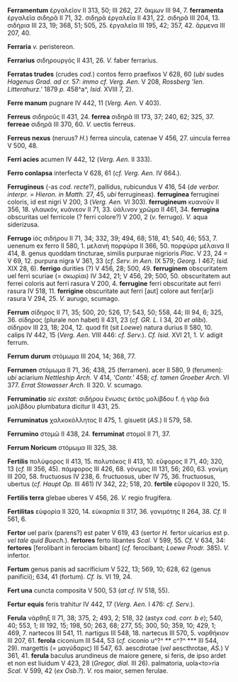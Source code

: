 **Ferramentum** ἐργαλεῖον II 313, 50; III 262, 27. ἄκμων III 94, 7.
**ferramenta** ἐργαλεῖα σιδηρᾶ II 71, 32. σιδηρᾶ ἐργαλεῖα II 431, 22.
σιδηρᾶ III 204, 13. σιδήρια III 23, 19; 368, 51; 505, 25. ἐργαλεῖα III
195, 42; 357, 42. ἄρμενα III 207, 40.

**Ferraria** *v.* peristereon.

**Ferrarius** σιδηρουργός II 431, 26. *V.* faber ferrarius.

**Ferratas trudes** (crudes *cod.*) contos ferro praefixos V 628, 60
(*ubi* sudes *Hagenus Grad. ad cr.* 57: *immo cf. Verg. Aen.* V 208,
*Rossberg 'Ien. Litterahurz.'* 1879 *p.* 458^a^, *Isid.* XVIII 7, 2).

**Ferre manum** pugnare IV 442, 11 (*Verg. Aen.* V 403).

**Ferreus** σιδηροῦς II 431, 24. **ferrea** σιδηρᾶ III 173, 37; 240, 62;
325, 37. **ferreae** σιδηρᾶ III 370, 60. *V.* uectis ferreus.

**Ferreus nexus** (neruus? *H.*) ferrea uincula, catenae V 456, 27.
uincula ferrea V 500, 48.

**Ferri acies** acumen IV 442, 12 (*Verg. Aen.* II 333).

**Ferro conlapsa** interfecta V 628, 61 (*cf. Verg. Aen.* IV 664.).

**Ferrugineus** (-as *cod. recte*?), pallidus, rubicundus V 416, 54 (*de
verbor. interpr. = Hieron. in Matth.* 27, 45, *ubi* ferrugineas).
**ferruginea** ferruginei coloris, id est nigri V 200, 3 (*Verg. Aen.*
VI 303). **ferrugineum** κυανοῦν II 356, 18. γλαυκόν, κυάνεον II 71, 33.
ὑάλινον χρῶμα II 461, 34. **ferrugina** obscuritas uel ferricole (?
ferri colore?) V 200, 2 (*v.* ferrugo). *V.* aqua siderizusa.

**Ferrugo** ἰὸς σιδήρου II 71, 34; 332, 39; 494, 68; 518, 41; 540, 46;
553, 7. uenenum ex ferro II 580, 1. μελανὴ πορφύρα II 366, 50. πορφύρα
μέλαινα II 414, 8. genus quoddam tincturae, similis purpurae nigrioris
*Plac.* V 23, 24 = V 69, 12. purpura nigra V 361, 33 (*cf. Serv. in
Aen.* IX 579; *Georg.* I 467; *Isid.* XIX 28, 6). **ferrigo** durities
(?) V 456, 28; 500, 49. **ferruginem** obscuritatem uel ferri scuriae (=
σκωρίαι) IV 342, 21; V 456, 29; 500, 50. obscuritatem aut ferrei coloris
aut ferri rasura V 200, 4. **ferrugine** ferri obscuritate aut ferri
rasura IV 518, 11. **ferrigine** obscuritate aut ferri [aut] colore
aut ferr[ar]i rasura V 294, 25. *V.* aurugo, scumago.

**Ferrum** σίδηρος II 71, 35; 500, 20; 526, 17; 543, 50; 558, 44; III
94, 6; 325, 36. σίδηρος (plurale non habet) II 431, 23 (*cf. GR. L.* I
34, 20 *et alibi*). σίδηρον III 23, 18; 204, 12. quod fit (sit
*Loewe*) natura durius II 580, 10. calips IV 442, 15 (*Verg. Aen.* VIII
446: *cf. Serv.*). *Cf. Isid.* XVI 21, 1. *V.* adigit ferrum.

**Ferrum durum** στόμωμα III 204, 14; 368, 77.

**Ferrumen** στόμωμα II 71, 36; 438, 25 (ferramen). acer II 580, 9
(ferumen): *ubi* aciarium *Nettleship Arch.* V 414, *'Contr.'* 458; *cf.
tamen Groeber Arch.* VI 377. *Errat Stowasser Arch.* II 320. *V.*
scumago.

**Ferruminatio** *sic exstat:* σιδήρου ἕνωσις ἐκτὸς μολίβδου f. ἡ γὰρ
διὰ μολίβδου plumbatura dicitur II 431, 25.

**Ferruminatus** χαλκοκόλλητος II 475, 1. gisuetit (*AS.*) II 579, 58.

**Ferrumino** στομῶ II 438, 24. **ferruminat** στομοῖ II 71, 37.

**Ferrum Noricum** στόμωμα III 325, 38.

**Fertilis** πολύφορος II 413, 15. πολυτόκος II 413, 10. εὔφορος II 71,
40; 320, 13 (*cf.* III 356, 45). πάμφορος III 426, 68. γόνιμος III 131,
56; 260, 63. γονίμη III 200, 58. fructuosus IV 238, 6. fructuosus, uber
IV 75, 36. fructuosus, ubertus (*cf. Haupt Op.* III 461) IV 342, 22;
518, 20. **fertile** εὔφορον II 320, 15.

**Fertilis terra** glebae uberes V 456, 26. *V.* regio frugifera.

**Fertilitas** εὐφορία II 320, 14. εὐκαρπία II 317, 36. γονιμότης II
264, 38. *Cf.* II 561, 6.

**Fertor** uel parix (parens?) est pater V 619, 43 (sertor *H.* fertor
uicarius est p. *vel tale quid Buech.*). **fertores** ferto libantes
*Scal.* V 599, 55. *Cf.* V 634, 34: **fertores** [ferolibant in
ferociam bibant] (*cf.* ferocibant; *Loewe Prodr.* 385). *V.* infertor.

**Fertum** genus panis ad sacrificium V 522, 13; 569, 10; 628, 62 (genus
panificii); 634, 41 (fortum). *Cf. Is.* VI 19, 24.

**Fert una** cuncta composita V 500, 53 (*at cf.* IV 518, 55).

**Fertur equis** feris trahitur IV 442, 17 (*Verg. Aen.* I 476: *cf.
Serv.*).

**Ferula** νάρθηξ II 71, 38; 375, 2; 493, 2; 518, 32 (astyx *cod. corr.
b e*); 540, 40; 553, 1; III 192, 15; 198, 50; 263, 68; 277, 55; 300,
50; 359, 10; 429, 1; 469, 7. nartecos III 541, 11. nartigus III 548, 18.
nartecus III 570, 5. ναρθήκιον III 207, 61. **ferola** ciconium III 544,
53 (*cf.* ciconio u^?^ \*\* c^?^ \*\*\* III 544, 29). margettis (=
μαγύδαρις) III 547, 63. aescdrotae (*vel* aescthrotae, *AS.*) V 361, 41.
**ferula** baculus arundineus de ma­iore genere, si feris, de ipso ardet
et non est liuidum V 423, 28 (*Gregor, dial.* III 26). palmatoria,
uola\<to\>ria *Scal.* V 599, 42 (*ex Osb.?*). *V.* ros maior, semen
ferulae.
